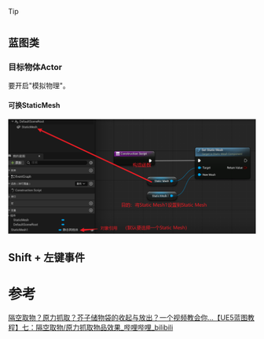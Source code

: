 >[!tip]

# 
## 蓝图类
### 目标物体Actor
要开启"模拟物理"。
#### 可换StaticMesh

![](img/Pasted%20image%2020251007104834.png)

## Shift + 左键事件


# 参考
[隔空取物？原力抓取？芥子储物袋的收起与放出？一个视频教会你…【UE5蓝图教程】七：隔空取物/原力抓取物品效果_哔哩哔哩_bilibili](https://www.bilibili.com/video/BV13EarzPEkZ/)
